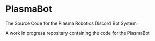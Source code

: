 # PlasmaBot
The Source Code for the Plasma Robotics Discord Bot System

A work in progress repositary containing the code for the PlasmaBot
